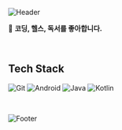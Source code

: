 ![Header](https://capsule-render.vercel.app/api?type=waving&height=200&text=Hello&fontAlign=50&fontAlignY=40&color=timeGradient)


👀 **코딩, 헬스, 독서를 좋아합니다.**

<br/>
  
## Tech Stack
![Git](https://img.shields.io/badge/Android-3DDC84?style=square&logo=android&logoColor=white)
![Android](https://img.shields.io/badge/Git-F05032?style=square&logo=git&logoColor=white)
![Java](https://img.shields.io/badge/Kotlin-7F52FF?style=square&logo=kotlin&logoColor=white)
![Kotlin](https://img.shields.io/badge/Java-orange?style=square&logo=java&logoColor=white)

<br/>





![Footer](https://capsule-render.vercel.app/api?type=waving&color=timeGradient&height=200&section=footer)


<!--
**hot6-tweety/hot6-tweety** is a ✨ _special_ ✨ repository because its `README.md` (this file) appears on your GitHub profile.

Here are some ideas to get you started:

- 🔭 I’m currently working on ...
- 🌱 I’m currently learning ...
- 👯 I’m looking to collaborate on ...
- 🤔 I’m looking for help with ...
- 💬 Ask me about ...
- 📫 How to reach me: ...
- 😄 Pronouns: ...
- ⚡ Fun fact: ...
-->
